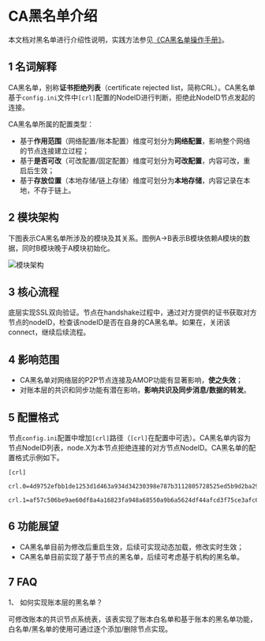 # CA黑名单介绍

本文档对黑名单进行介绍性说明，实践方法参见[《CA黑名单操作手册》](../../manual/certificate_rejected_list.md)。

## 1 名词解释

CA黑名单，别称**证书拒绝列表**（certificate rejected list，简称CRL）。CA黑名单基于`config.ini`文件中`[crl]`配置的NodeID进行判断，拒绝此NodeID节点发起的连接。

CA黑名单所属的配置类型：

- 基于**作用范围**（网络配置/账本配置）维度可划分为**网络配置**，影响整个网络的节点连接建立过程；
- 基于**是否可改**（可改配置/固定配置）维度可划分为**可改配置**，内容可改，重启后生效；
- 基于**存放位置**（本地存储/链上存储）维度可划分为**本地存储**，内容记录在本地，不存于链上。

## 2 模块架构

下图表示CA黑名单所涉及的模块及其关系。图例A->B表示B模块依赖A模块的数据，同时B模块晚于A模块初始化。

![模块架构](../../../images/node_access_management/architecture.png)


## 3 核心流程

底层实现SSL双向验证。节点在handshake过程中，通过对方提供的证书获取对方节点的nodeID，检查该nodeID是否在自身的CA黑名单。如果在，关闭该connect，继续后续流程。

## 4 影响范围

- CA黑名单对网络层的P2P节点连接及AMOP功能有显著影响，**使之失效**；
- 对账本层的共识和同步功能有潜在影响，**影响共识及同步消息/数据的转发**。

## 5 配置格式

节点`config.ini`配置中增加`[crl]`路径（`[crl]`在配置中可选）。CA黑名单内容为节点NodeID列表，node.X为本节点拒绝连接的对方节点NodeID。CA黑名单的配置格式示例如下。

```
[crl]
    crl.0=4d9752efbb1de1253d1d463a934d34230398e787b3112805728525ed5b9d2ba29e4ad92c6fcde5156ede8baa5aca372a209f94dc8f283c8a4fa63e3787c338a4
    crl.1=af57c506be9ae60df8a4a16823fa948a68550a9b6a5624df44afcd3f75ce3afc6bb1416bcb7018e1a22c5ecbd016a80ffa57b4a73adc1aeaff4508666c9b633a
```

## 6 功能展望

- CA黑名单目前为修改后重启生效，后续可实现动态加载，修改实时生效；
- CA黑名单目前实现了基于节点的黑名单，后续可考虑基于机构的黑名单。

## 7 FAQ

1、 如何实现账本层的黑名单？

可修改账本的共识节点系统表，该表实现了账本白名单和基于账本的黑名单功能，白名单/黑名单的使用可通过逐个添加/删除节点实现。
